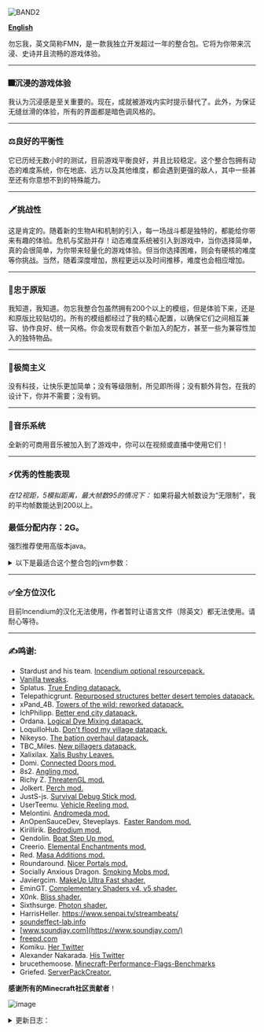 
![BAND2](https://github.com/Rad586/Forget-Me-Not/assets/99306685/4bf45780-aa77-40ee-a769-95897a52e8e5)

[**English**](./README.md)

勿忘我，英文简称FMN，是一款我独立开发超过一年的整合包。它将为你带来沉浸、史诗并且流畅的游戏体验。

***
### **🎆沉浸的游戏体验**
我认为沉浸感是至关重要的。现在，成就被游戏内实时提示替代了。此外，为保证无缝丝滑的体验，所有的界面都是暗色调风格的。

***
### **⚖良好的平衡性**
它已历经无数小时的测试，目前游戏平衡良好，并且比较稳定。这个整合包拥有动态的难度系统，你在地底、远方以及其他维度，都会遇到更强的敌人，其中一些甚至还有你意想不到的特殊能力。

***
### **🗡挑战性**
这是肯定的。随着新的生物AI和机制的引入，每一场战斗都是独特的，都能给你带来有趣的体验。危机与奖励并存！动态难度系统被引入到游戏中，当你选择简单，真的会很简单，为你带来轻量化的游戏体验。但当你选择困难，则会有硬核的难度等你挑战。当然，随着深度增加，旅程更远以及时间推移，难度也会相应增加。

***
### **🌿忠于原版**
我知道，我知道。勿忘我整合包虽然拥有200个以上的模组，但是体验下来，还是和原版比较贴切的。所有的模组都经过了我的精心配置，以确保它们之间相互兼容、协作良好、统一风格。你会发现有数百个新加入的配方，甚至一些为兼容性加入的独特物品。

***
### **🎨极简主义**
没有科技，让快乐更加简单；没有等级限制，所见即所得；没有额外背包，在我的设计下，你并不需要；没有铜。

***
### **🎵音乐系统**
全新的可商用音乐被加入到了游戏中，你可以在视频或直播中使用它们！

***
### **⚡优秀的性能表现**
_在12视距，5模拟距离，最大帧数95的情况下：_
如果将最大帧数设为“无限制”，我的平均帧数能达到200以上。

### **最低分配内存：2G。**

强烈推荐使用高版本java。
<details>
<summary>以下是最适合这个整合包的jvm参数：</summary>
**默认分配6G，你可以根据需要自行修改xms和xmx的数值**。

`-Xms6G -Xmx6G -XX:+UnlockExperimentalVMOptions -XX:+UseShenandoahGC -XX:AllocatePrefetchStyle=1 -XX:ShenandoahGuaranteedGCInterval=1000000 -XX:+SegmentedCodeCache -XX:ReservedCodeCacheSize=188m -XX:NonProfiledCodeHeapSize=80m -XX:ProfiledCodeHeapSize=96m -XX:NonNMethodCodeHeapSize=12m -XX:MetaspaceSize=320m -XX:+AlwaysActAsServerClassMachine -XX:+AlwaysPreTouch -XX:+PerfDisableSharedMem -XX:+UseNUMA -XX:+UseNewLongLShift -XX:+UseVectorCmov -XX:+UseFastStosb -XX:-DontCompileHugeMethods -XX:+UseCompressedOops -XX:+UseCompressedClassPointers -XX:+UseLargePages -XX:+UseFastUnorderedTimeStamps -XX:+UseCriticalJavaThreadPriority`
</details>

***
### **✅全方位汉化**
目前Incendium的汉化无法使用，作者暂时让语言文件（除英文）都无法使用。请耐心等待。

***
### **✍鸣谢**: 
* Stardust and his team. [Incendium optional resourcepack.](https://modrinth.com/resourcepack/incendium-optional-resourcepack)
* [Vanilla tweaks](https://vanillatweaks.net/). 
* Splatus. [True Ending datapack.](https://modrinth.com/datapack/true-ending)
* Telepathicgrunt. [Repurposed structures better desert temples datapack.](https://modrinth.com/datapack/repurposed-structures-better-desert-temples-compat)
* xPand_4B. [Towers of the wild: reworked datapack.](https://modrinth.com/datapack/towers-of-the-wild-reworked)
* IchPhilipp. [Better end city datapack.](https://www.planetminecraft.com/data-pack/better-end-city-by-ichphilipp/)
* Ordana. [Logical Dye Mixing datapack.](https://modrinth.com/datapack/logical-dye-mixing)
* LoquilloHub. [Don't flood my village datapack.](https://modrinth.com/datapack/dfmv)
* Nikeyso. [The bation overhaul datapack.](https://modrinth.com/datapack/the-bastion-overhaul)
* TBC_Miles. [New pillagers datapack.](https://www.planetminecraft.com/data-pack/new-pillagers-better-structures/)
* Xalixilax. [Xalis Bushy Leaves.](https://modrinth.com/resourcepack/xalis-bushy-leaves)
* Domi. [Connected Doors mod.](https://modrinth.com/mod/connected-doors)
* 8s2. [Angling mod.](https://modrinth.com/mod/angling)
* Richy Z. [ThreatenGL mod.](https://github.com/Numelon-Softworks/ThreatenGL)
* Jolkert. [Perch mod. ](https://modrinth.com/mod/perch/version/1.0.0-1.19.2)
* JustS-js. [Survival Debug Stick mod.](https://modrinth.com/mod/survival-debug-stick)
* UserTeemu. [Vehicle Reeling mod.](https://modrinth.com/mod/vehicle-reeling/versions)
* Melontini. [Andromeda mod.](https://modrinth.com/mod/andromeda)
* AnOpenSauceDev, Steveplays.  [Faster Random mod.](https://modrinth.com/mod/faster-random)
* Kirillirik. [Bedrodium mod.](https://modrinth.com/mod/bedrodium)
* Qendolin. [Boat Step Up mod.](https://modrinth.com/mod/boatstepup)
* Creerio. [Elemental Enchantments mod.](https://modrinth.com/mod/elemental-enchantments)
* Red. [Masa Additions mod.](https://modrinth.com/mod/masaadditions)
* Roundaround. [Nicer Portals mod.](https://modrinth.com/mod/nicer-portals)
* Socially Anxious Dragon. [Smoking Mobs mod.](https://modrinth.com/mod/smoking_mobs)
* Javiergcim. [MakeUp Ultra Fast shader.](https://modrinth.com/shader/makeup-ultra-fast-shaders)
* EminGT. [Complementary Shaders v4, v5 shader.](https://modrinth.com/shader/complementary-unbound)
* X0nk. [Bliss shader.](https://modrinth.com/shader/bliss-shader)
* Sixthsurge. [Photon shader.](https://github.com/sixthsurge/photon?tab=MIT-1-ov-file)
* HarrisHeller. https://www.senpai.tv/streambeats/
* [soundeffect-lab.info](https://soundeffect-lab.info/)
* [www.soundjay.com](https://www.soundjay.com/)
* [freepd.com](https://freepd.com/)
* Komiku. [Her Twitter](https://twitter.com/RrrrroseAzerty)
* Alexander Nakarada. [His Twitter](https://twitter.com/thenakarada)
* brucethemoose. [Minecraft-Performance-Flags-Benchmarks](https://github.com/brucethemoose/Minecraft-Performance-Flags-Benchmarks)
* Griefed. [ServerPackCreator.](https://serverpackcreator.de/#/)

**感谢所有的Minecraft社区贡献者**！

![image](https://github.com/Rad586/Forget-Me-Not/assets/99306685/899561d2-07aa-4f2c-b20b-2034f9f81c56)

<details>
<summary>更新日志：</summary>


## **2.7.1**
  - 新增了 threadengl，见 2.7.0。
  - 修复了地下城装备附魔的崩溃。
  - 用 this is what u need 替代了 show me what you got，预防可能的崩溃。
  - 修复了轮子配方。
  - 实现了 up we go 模组的内容，烟花现在能给实体提供升力了（kjs）。
  - 改变了高亮流浪商人的方式(kjs).
  - 优化了 kjs 代码里的代码生成。
  - 新增了 beautiful tnts。
  - 更新了 bad optimizations。
  - 更新了 immediately fast。
  - 更新了 furnace boost。
  - 更新了 appleskin。
  - 更新了 farmers delight。
  - 更新了 servercore。
  - 更新了 fabric language kotlin。
  - 更新了 boat break fix。
  - 更新了 emi。

## **2.7.0**
  - 酿造系统大升级！新增了66种药水及其合成配方（kjs）！小心，女巫也可能会投掷这些新药水！（kjs）!
  - 更多，更多附魔！新增了28个新附魔（kjs）！有的诅咒有时能发挥正面作用。
  - 劫掠者，卫道士，猪灵，猪灵蛮兵现在能使用不同武器，发挥其特长了（kjs）！
  - （还没有加，cf不通过）新增了 threatengl，为客户端带来了帧数的飞跃。
  - 感谢 options profile 模组带来的配置预设功能！
  - 重构了两次 js 代码，现在性能比以前还要更好（kjs）。
  - 重新构想并改进了战斗体验。现在你的攻击速度更快（牺牲了一些攻击力），并且能够无前摇地造成伤害。此外，你不再能“长按攻击”了。
  - 新增了 icterine。尽管我禁用了几乎全部成就，仍然留下了一些来保证 incendium 正常运作。
  - 新增了 geckolib armor compat。我也不懂这个能不能提升性能...
  - 回调了 tectonic 的地形高度修改。
  - 新物品：免死金牌（kjs）！这是一个下界版的不死图腾。你可以用金块合成它！
  - 不是新武器（上次忘说了）：吹雪！这是一把武士刀，可以通过潜行、疾跑、空中三种状态，组合剑技！由流浪者掉落。
  - 新武器：流火！这是一把杖形武器，能够生成并号令火球，发动致命的攻击！潜行右键可以将小火球合并，召唤大火球攻击敌人；普通右键可以号令单个火球攻击敌人！由尸壳掉落。
  - 新物品：恶魔之心！它能够复活你...吗？由凋灵骷髅或凋灵掉落！
  - 修复了原版 bug：现在末地→主世界的传送不会重置除了末地环境效果的药水效果了（kjs）。
  - 修复了原版 bug：玩家重新连接不会再重置药水效果的倍率了（kjs）。
  - 尝试修复了玩家血量为 NaN 的 bug（kjs）。
  - 不知道谁忘记给黄金钥匙和虚空钥匙加配方了。我保证它们现在能合成了。
  - 用 andromeda 里的神秘袋代替了神秘包裹。现在它可以到处丢了。
  - 用 andromeda 的解除骑乘特性代替了 kjs 里的实现。
  - 实现了一些苦力怕机制（kjs）, 开启了生物破坏游戏规则，移除了 health blast。
  - 用普通骷髅头颅替换了下界哨站的凋零骷髅头颅。
  - 重新配置了 terralith 的地下建筑的战利品表，顺手干掉了铜矿。
  - 溺尸可以在洞穴的水坑里生成了。
  - 你有可能遭遇幻术师伪装的劫掠者！这个劫掠者有点可疑（kjs）...
  - 每击杀玩家三次，末影龙都会恢复其最大生命值的50%。末影龙，我是来谈条件的...等等，啥？！
  - 将末影龙的伤害提升了约30%，桀桀桀~
  - 被末影龙击杀将减少你总计1点生命上限（kjs）。
  - 修复了末影龙最后一击时血量为 null 的问题（kjs）。
  - 末影之眼在掉落时会发光了(kjs)。
  - 移除了 无史莱姆块摔落伤害特性（kjs）。
  - 实现了物品掉落的腾空效果，移除了 droplight 及其附属（kjs）。
  - 更新了汉化。
  - 把 options.txt 移动到了 kubejs/config 文件夹里，防止覆盖用户配置（kjs）。
  - 现在红色下界砖及其变种将掉落普通下界砖，除非用精准采集。
  - 如果掉落虚空，你将会以6颗心为代价，传送回地表。
  - 通过预加载下界和末地，防止了首次进入的卡顿（kjs）。
  - 你现在不会出生在山地了。
  - 移除了 entity culling。
  - 移除了 nullscape。
  - 移除了 spoorn bounty mobs。
  - 移除了 spark。我也不知道自己为什么会忘记删...
  - 移除了 arrow entity loop drop。
  - 移除了 remove kjs default lang。
  - 新增了 morejs。
  - 新增了 stoneworks。
  - 新增了 texels paintings。
  - 新增了 show me what you got。
  - 重新加入了 fuel info。
  - 更新了 modernfix。
  - 更新了 immediately fast。
  - 更新了 faster random。
  - 更新了 bad optimizations。
  - 更新了 kubejs。
  - 更新了 emi。
  - 更新了 fancy menu。
  - 更新了 fabrication。

## **2.5.0**
  - 感谢 mobtimizations 带来的生物 AI 优化！
  - 感谢 nullscape 带来的末地群系更新！此外，优化了末地重力的实现（kjs）！
  - 优化了世界生成。一开始可能有点小卡（因为加载太快了），但很快会恢复正常。将区块构建线程限制至 2，减少了卡顿。简而言之：更少的群系细节，更快的世界生成。
  - 更新了 faster random。世界生成应该会快很多。旧存档的世界生成可能会有一些不连续。
  - 重写了脚本。有的运行速度得到了飞跃，有的可读性大大提升（kjs）。
  - 革新了附魔系统。铁砧的等级上限被锁定在了 50，但你不会再获得诅咒惩罚了。
  - 更广阔的地貌！
  - Progressive bosses 的功能已经被 be style wither 和 true ending 取代了。享受头目战吧！
  - 现在你可以切换开关自动拾取功能了！功能虽小，但大大提升了实用性。
  - 对一些群系的地物进行了去重，现在世界生成会更快更连续。
  - 修复了末地→主世界的传送触发死亡惩罚机制的问题（kjs）。
  - 特定怪物的攻击可能给予你负面效果！现在这些生物更有“个性”了！
  - 修复了时间命令扰乱血月事件的问题（kjs）。
  - 有发光效果时，受击将使吸引周围怪物的仇恨（kjs）。
  - 减少了破碎的热带草原和黑森林群系生成时造成的卡顿。
  - 用 async locator 代替了 structure essentials。
  - 优化了 servercore 的配置文件，减少了卡顿。
  - 稍微优化了猪灵的 AI。
  - 苦力怕在爆炸时可能产生药水效果云（kjs）。
  - 灾厄村民现在可能射击烟花火箭，甚至吹奏他们的山羊角（kjs）！
  - 感谢 flower patch 使花朵能像蜡烛一样放置！此外，这些花丛能够在世界中生成！
  - 感谢 swampier swamps 带来的更好的沼泽！此外，就像新版本的游戏那样，能发射带毒箭矢的骷髅也会在沼泽中生成！
  - 现在整合包不与小地图类模组冲突了（kjs）。
  - 感谢 totw modded 和我自己带来的指路石高塔变种！我懒得把我做的变种单独发一个数据包，你可以随便用就是了。
  - 感谢 hopo better ruined portals 带来的新结构！有一些结构本来是生成在地下的，但我把他们整上来了。此外，我还对它们做了一些平衡性调整。
  - 新的交通方式：拉车！你可以自己拉，也可以用马来拉！
  - 新的交通方式：滑翔之羽（kjs）！它将为你带来短暂的滑翔能力！
  - 现在你无法破坏被守护的容器了（但你仍然可以炸开，或用漏斗偷掉）。
  - 你现在无法在水中使用末影珍珠了（kjs）！
  - 鹦鹉现在不会在你跳跃时下肩！此外，如果你肩上有鹦鹉，你不会再受到摔落伤害（kjs）！新增了 perge 模组。
  - 现在你可以在生存模式合成并使用调试棒了（功能有限）！新增了 survival debug stick 模组。
  - 感谢群星模组带来的微存储功能！现在你可以像老版本那样，在合成栏存放物品！
  - 感谢 backported wolves 为我们带来新版本的变种狼！
  - 现在你最多同时拥有三只狼（kjs）。
  - 用于击杀生物的箭矢将会掉落自身。新增了 arrow entity loot drop 模组。
  - 传送门遗迹的箱子有小概率生成被诅咒的盔甲！小心，这些“生物”（或者说盔甲？）来自下界，能够破坏方块！
  - 现在你能够在无支撑方块的情况下放置梯子！新增了 lengthy ladders 模组。
  - 现在你可以通过潜行来伤害村民警卫。此外，攻击铁傀儡和村民需要潜行了（kjs）。
  - 新增了 vehicle reeling 模组。
  - 通过某种天才的方式实现了火把附火攻击。移除了 torch hit。
  - 修复了宠物驯服后生命不满的问题（kjs）。
  - 修复了 living things 模组的战利品表。
  - 修复了苦力怕爆炸给予无限假虚弱效果的问题（kjs）。
  - 船或矿车内的生物受到玩家攻击时会下船（kjs）。
  - 水下受击将降低玩家氧气值（kjs）。
  - 每 6 天，玩家都可以豁免一次致命伤害（kjs）。
  - 被驯服的实体现在不会死于“部分”伤害（kjs）。
  - 现在村民交易不会重置了，但注意，他们的交易不会随工作站改变而重置！此外，平衡了村民交易。
  - 使用“对应”工具攻击铁傀儡或雪傀儡将造成额外伤害（kjs）。
  - 着火时举盾将减少其耐久（kjs）。
  - 禁用了高压苦力怕生成。
  - 消灭了悦灵（性能原因）。
  - 启用了群星模组的磁铁。
  - 现在玩家死亡掉落物不会消失了（kjs）。
  - 实现了手动下船（kjs）。 移除了 this boat is mine。
  - 实现了睡眠增益（kjs）。 移除了 bed benefits。
  - 将牛奶桶的最大堆叠数量设为了 4.
  - 现在史莱姆块将完全防止摔落伤害（kjs）!
  - 现在右键追溯指南针和钟会有提示了（kjs）。
  - 禁用了村民跟随绿宝石的特性（性能原因）。
  - 移除了 combat enchantments（性能原因）。
  - 一些动物不再会消失了，享受农耕吧！
  - 改变了一些结构的盐和散布类型。
  - 消灭了村民航船和灾厄村民的丛林哨站的铜。
  - 纠正了脚本中的拼写错误（“dialouge”）（kjs）。
  - 整理分类了服务端脚本（kjs）。
  - 为刷怪笼和调试棒添加了提示（kjs）。
  - 新增了 kubejs additions。
  - 其他我忘记或懒得列出的细节。
  - 移除了 environmental creepers，它的功能已经在 majrusz's difficulty 中实现了。
  - 移除了 dragon fight，它会在龙战中途导致崩溃。
  - 移除了 glow inc sac，它的功能已经在 unaverage tweaks 中实现了。
  - 移除了 custom speed，它偶尔会导致崩溃。
  - 更新了 tectonic。
  - 更新了 andromeda。
  - 更新了 unaverage tweaks。
  - 更新了 fabrication。
  - 更新了 modernfix。
  - 更新了 immediately fast。
  - 更新了 bad optimizations。
  - 更新了 emi x2。
  - 更新了 fancymenu x3。
  - 更新了前置：fabric language kotlin, architectury, cupboard, konkrete and rhino。
  - 更新了 fabric loader。

## **2.3.0**
  - 怪物们的反击！掠夺者现在可能使用一次性的烟花攻击；怪物们可能成群出现；苦力怕拥有一定的爆炸抗性并可能携带负面效果；唤魔者可能使用他们的不死图腾；如果你击杀太多亡灵生物，怪物军团将会为它们报仇；击杀末影龙后，部分怪物将更加难缠。加入了 majruszs difficulty
  - 很多很多方块现在拥有“粗糙度”和“弹性”的设定，虽然这项改变很难察觉，但能让你的探索更加有趣！
  - 感谢 majruszs enchantments 带来的新附魔！
  - 通过 kubejs 实现了“有限的生命”的特性。移除了 limited lives
  - 修复了与超级血月相关的东西
  - 抹除了发光鱿鱼。用荧石粉，而不是发光墨囊！
  - 现在会有更多与下界合金相关的东西出现在下界的宝箱里
  - 削弱了龙装备
  - 禁用了灵魂吞噬者以及爆炸附魔
  - 为豹猫，青蛙，悦灵，蜜蜂和狐狸新增了战利品
  - 略微提升了宝箱怪的出现概率
  - 新增了游戏载入界面的转场效果
  - 为铁砧的小提示添加了文字描述
  - 为首次击杀铁傀儡，以及左键指路石新增了提示
  - 禁用了劫掠兽死亡动画（兼容性原因）
  - 修复了试验假人物品名未翻译的问题
  - 更新了 modernfix
  - 更新了 emi
  - 更新了 fancymenu x2
  - 更新了 fmndis

## **2.2.1**
//一些关键的修复
  - 修复了一个与 takes a pillage 相关的崩溃
  - 服务端现在能正常使用了
  - 修复了与 end island enderman 相关的格式错误
  - 一些减少卡顿的优化
  - 重新加入了 bad optimizations
  - 略微优化了启动时脚本
  - 修复了游戏不使用系统语言的问题
  - 更新了 fancymenu，应该修复了很多小的UI问题，同时更新了所有自定义UI来适应新版本
  - 改变了物品拾取提示的触发条件
  - 禁用了玻璃瓶投掷
  - 加入了 seamless loading screen
  - 为首个被破坏的木头加入了提示
  - 暂时移除了 progressive bosses（兼容原因）
  - 重新加入了 universal enchants. 
  - 禁用了蜘蛛护甲套装
  - 减少了树叶掉落物
  - 死亡掉落物品现在会发光
  - 移除了 custom splash screen
  - 移除了 remove reload screen

## **2.2.0**
//最后，高速区块加载与稳定高帧达成了和解。
  - 修复了一个与地下城护甲相关的崩溃
  - 修复了一个与村民交易配置相关的崩溃
  - 提升了区块加载速度
  - 为了更高的效率，用 stutter fix 取代了 smooth boot
  - 脚本优化
  - 为了更好的性能，禁用了树叶缓速
  - 移除了 FMNS（泰拉瑞亚史莱姆）。我受不了那些古怪的碰撞箱了
  - 为了更好的性能，禁用了水中气泡柱和熔岩飞溅效果
  - 引入了等级来削弱经验修补附魔
  - 提升了困难难度下，僵尸与骷髅的伤害，以及苦力怕的生命值
  - 降低了在小型飞艇中获得钻石的概率
  - 减少了制作追溯珍珠所需的末影珍珠
  - 僵尸村民得到了强化
  - 现在你能够用滚轮选定收纳袋的物品了。新增了 bundle scroll
  - 你现在能够将鱼放回水中了！
  - 改进了山脉生成！更新了 tectonic
  - 加入了提示音，以及载入提示
  - 改变了大型建筑的密码值和异种建筑间隔，它们现在（应该）不会和中型建筑生成在一块了
  - 加入了 presence footsteps。禁用了 auditory 的方块音效。挺酷的
  - 副手位盾牌在不使用时将自动隐藏。加入了 shield disruptor
  - 改进了前进（或后退）和跳跃镜头。加入了 camera overhaul
  - 改变了追溯指南针的给予时机
  - 修复了工具的选择与使用音效
  - 改进了穿刺附魔的描述
  - 修复了箱子提示
  - 为红石矿石和火把新增了提示
  - 移除了水下粒子
  - 提升了雨的透明度
  - 为了兼容性，移除了 universal enchants
  - 为了更好的性能，用 wolves with armor 替代了 armorful
  - 为了更好的性能，移除了 tumbleweed
  - 不会有怪物生成在空岛上了。享受风景吧
  - 移除了 mes
  - 移除了 fish on leash
  - 更新了 emi x2
  - 更新了 fabrication
  - 更新了 harvest with ease
  - 更新了 enchant tweaker

## **2.1.2**
  - 为环境音效添加了音调变种！ 
  - 新的灾厄村民！加入了 takes a pillage
  - 大改了追溯珍珠，现在它用起来舒服多了
  - 更好的末地龙战！加入了 true ending 数据包
  - 革新了饥饿值生命回复系统，就和 combat test 里的一样！加入了 good oi' regen
  - 新的海上结构供你探索！加入了 dungeons arise seven seas
  - 末地建筑现在不会再生成在主岛上了
  - 在脚本中用玩家进度代替了持久数据，应该能避免死亡重置的问题了
  - 袭击中的灾厄村民可能会穿着护甲。用 armorful 代替了 wolves with armor
  - 新的史莱姆机制与动画。加入了 luna slimes
  - 禁用了紫水晶生长。紫水晶应该是稀缺资源，而不是可大量刷取的玩意儿
  - 修复了玩家的起始脚本在服务端运行的问题
  - 移除了铁傀儡和狼的自然回血
  - 写了个玩家进度清除器，防止玩家数据里存太多东西
  - 再也不用担心一次破坏太多方块！加入了 relaxed instabreak，当然还有关于它的小贴士
  - 20 以上的生命值现在合到一条展示。加入了 colorful hearts 
  - 加入了风滚草！
  - 加入了新的末地结构
  - 把自定义村民交易带回来了
  - 降低了袭击者的跟随半径
  - 大幅减少了箱子中出现的石英
  - 更好的史莱姆攻击效果
  - 修复了关于末影龙的提示
  - 新增了：黑曜石、草、马、羊驼、狼和紫水晶母岩的提示
  - 物理模组的彩蛋特性现在已经无法触发了。很多人误触按键，按钮乱飞，现在再也不会了
  - 你不会再出生在海洋群系中了
  - 禁用了一些环境音效，还有守卫者的诅咒音效（很吵）
  - 加入了 bad optimizations，应该能带来一些性能提升
  - 加入了 unaverage tweaks 
  - 加入了随机化默认烟花。新年快乐！
  - 更新了 andromeda x2
  - 更新了 modernfix x2 
  - 更新了 emi 
  - 更新了 fabrication x3 
  - 更新了 go fish 
  - 移除了 piglin safety（功能重复）
  - 移除了 better hidden chat（不再需要）
  - 移除了 eldritch mobs（导致 bug）
  - 移除了 spark，这个模组仅用于测试

## **2.1.1**
  - 修复了船和矿车无法使用的问题
  - 亡灵诅咒现在与黑暗诅咒不兼容
  - 金钥匙可以被烧炼回收成金锭了
  - 为金钥匙和兔子皮添加了游戏内提示
  - 将工作台的工具提示换成了游戏内提示

## **2.1.0**
  - 将指南替换为了游戏内的实时提示
  - 通过 kubejs 实现了游戏后台的一堆东西。移除了 FTB 任务及其依赖。这花了一些时间，但值得
  - 重新加入了原版音乐！一共 43 首！
  - 为锻造台、铁砧、工作台和祛魔台添加了提示按钮
  - 修复了一处稀有的，因末影珍珠导致的崩溃
  - 修复了一个经验复制手段。小心束魂附魔和绑定诅咒的组合！
  - 附近有怪物时，你无法打开箱子！但是你可以使用金钥匙强行打开它们
  - 僵尸现在能够拾起或生成时自带物品并投掷它们！它们也许不太聪明，但总会有办法的
  - 为工作台和附魔台添加了工具提示
  - 降低了从猪灵蛮兵掉落特殊装备的概率
  - 提高了骷髅的伤害。*狙击手就位*
  - 重新绘制了染料的贴图，现在看起来更贴合原版了
  - 为难度选择界面添加了提示
  - 为首次重生，首次破坏石头，首次破坏深层铁矿石，首次进食，首次拾起灵魂之星，首次攻击僵尸，首次攻击骷髅，首次攻击苦力怕，首次攻击史莱姆（或岩浆怪），首次攻击村民警卫等等事件添加了提示。在游戏里试试就知道了
  - 恶魂死亡爆炸，同时配备了新的死亡动画。好玩，哈哈。
  - 大幅加强了成年僵尸村民，但小僵尸村民不会主动攻击你。此外，还降低了村民被感染为僵尸村民的概率
  - 降低了守卫者移动速度
  - 移除了高山群系中的部分地表铁矿石
  - 修复了橡木船名字。世界上只有一种船
  - 修复了物品展示框的显示问题。不知道为啥我把它关掉了
  - 附魔金羽毛可能出现在高塔的箱子里了
  - 降低了床的爆炸强度
  - 削弱了手斧
  - 移除了 llama steeds它的功能在 tweakeroo 中已经被实现了
  - 移除了失落城镇建筑的氧化铜装饰建筑
  - 更新了 andromeda x2
  - 更新了 waystone
  - 更新了 fabricatio
  - 更新了 fabric api

## **2.0.0**
  - Boss音乐和credit界面音乐回归！ 
  - 降低了末影龙自然回血以及龙息攻击频率
  - 将进化附魔的等级上限设置为了Ⅱ
  - 修复了下界合金巨锤和长枪的升级配方
  - 修复了灵魂之星分解配方
  - 再次消灭了最后的一点铜矿
  - 降低了末地外岛变种末影人的追踪半径
  - 更新了MakeUp shader，不会在特定月相出现黑屏了
  - 现在禁用了世界地图、小地图模组。很多人用它们传送作弊
  - 一些游戏规则优化
  - 更新了recipe essentials 
  - 更新了EMI x2 
  - 更新了Harvest with ease 
  - 更新了fabication 
  - 更新了BOMD 
  - 更新了modernfix 

## **2.0.0b**
//欢迎来到一个全新的，充满生机的世界，留下更多美好的回忆吧。
  - 更壮丽的地形生成与自然音效
  - 更多建筑以及更优的建筑生成
  - 游戏的版本由 1182 迁移到了 1192
  - 更优的性能
  - 更好的平衡
  - 更少的模组

## **1.3.3**
  - 添加了新的音乐！它们都来自于Komiku，一位非常棒的艺术家！
  - 为指南添加了翻译键。一本指南，多种语言！
  - 大改了默认的物品附魔
  - 更新了附魔组别
  - 新增了audio engine tweak。这应该能够修复与声音池相关的bug
  - 禁用了村民警卫的副手物品。这应该能修复那些少见的大卡顿
  - 远程攻击现在能够无视无敌帧。多重射击现在与无限，力量与虚空射击不兼容了。远程怪物现在更强了
  - 更长的死亡物品消失事件（20分钟）
  - 清理了一些kubejs的代码
  - 更新了地下城武器模组的武器描述
  - 禁用了漂浮射击。有漂浮射击Ⅲ后，你可以到处乱飞
  - 降低了度过超级血月所需的击杀数
  - 新增了bastion overhaul
  - 常规指路石高塔的梯子现在直通塔顶
  - 幻翼现在无法穿过方块了
  - 用深层金矿石代替了沙漠海底神殿变种里的粗金块
  - 减小了下界矿石的生成规模。下界挖矿的收益太高了
  - 破坏你自己的指路石现在只会掉落一个灵魂之星了。但第一次破坏会返还两个
  - 将不死族海盗船的海豚骑士换成了守卫者骑士
  - 新增了no more underwater dismount。现在真的会有守卫者骑士了
  - Shiraz palace中的怪物不会再掉落护甲了，且其中的凋零骷髅被替换为了普通骷髅，它们现在持有带冲击附魔的弓
  - 禁用了零重力附魔
  - 降低了主世界陆地海底神殿变种的生成率
  - 焦黑矿井现在生成于雪原群系中
  - 指路石现在永远只会消耗1级经验
  - 降低了流毒嵬中，灼炎僵尸的生成权重和数量。降低了灼炎僵尸的跟随距离
  - 降低了灾厄村民的跟随距离
  - 移除了去强制加载的操作
  - 移除了FMND。将它的维度提取成了一个数据包
  - 附魔台现在不需要书来合成了。没有书，这就是百分百的魔法
  - 将投射物的可视距离改为80，它们现在不会在低模拟距离下看起来有问题了
  - 移除了seperated leaves。它让丛林里的小灌木秃顶了
  - 提升了fmn tweaks的载入优先级
  - 清理了自定义和汉化包内的文件，也许提升了启动速度
  - 降低了刷怪笼检测半径，略微提升了性能
  - 可投掷的碗和荧石粉
  - 让地下城武器和护甲的描述更暗，提升可读性
  - 将起始信息的通知消息转移到了动作栏上
  - 将月相事件的通知消息转移到了动作栏上
  - 移除了aquatictorches

## **1.3.2**
  - 修复了袭击中的巨大卡顿。禁用了唤魔者和卫道士的死亡动画
  - 提升了最低受到摔落伤害的高度。新增了minfalldistance
  - 修复了沙层材质。更新了FMNIW. 
  - 修复了一个刷经验的方法。禁用了灵魂水晶拆解
  - 汉化了旅行者地图
  - 右键钟来高亮袭击者十分钟
  - 将ice tower和castle的铜块换成了各种海晶石块
  - 铁傀儡和猫现在能够行走在细雪上（听起来有点怪），且免疫寒冷伤害
  - 禁用了鲨鱼和鲸鱼生成。我们不需要这些在水下疯狂自转的大块头
  - 增加了卫道士的移动速度
  - 调整了寒冷群系的战利品表
  - 削弱了地下城护甲的速度加成。削弱了雪之护甲套装
  - 禁用了莽撞附魔。前期太冲，后期太强
  - 减少了死亡物品扩散半径。现在你不会满地爆物品了
  - 减少了shiraz palace和scorched mines的战利品
  - 防止玩家误伤村民守卫（你仍然可以用打火石激怒他们）。不过你不会想和他们干架的，相信我
  - 玩家现在在死亡时会掉落更多经验
  - 现在饥饿的消耗速度都和普通模式下一样了
  - 将指路石传送等级消耗上限设置为2
  - 削弱了咯笑扫帚。禁用了咯笑扫帚的合成配方
  - 调整了铁砧回收配方
  - 作物堆叠上限上升到了72
  - 移除了钻石的堆叠限制
  - 提升了村民守卫护甲的耐久度
  - 禁用了desert ruin的生成
  - 降低了仙人掌果生成率
  - 移除了terralith建筑中的铜
  - 更新了黄金羽毛的效果。现在会有一个小小的抬升了！
  - 延长了收纳袋消失时间
  - 为之前新增的动物修改了死亡动画
  - 移除了沙层战利品表
  - 移除了重装兵的皮革掉落
  - 更新了modernfix. 
  - 移除了日志中的配方错误信息
  - 更新了structure essentials
  - 为提升载入速度，清理了一些不被使用的材质。更新了FMN animals。更新了FMND
  - 更新了FTB Quests
  - 移除了whereisit。我不认为加了那么多新物品
  - 移除了fabric shield lib. 

## **1.3.1**
//亡羊补牢，为时不晚。
  - 更新了群系标签，提升了兼容性
  - 回滚了血条展示样式
  - 新增了鲜血大剑和猩红王冠。猪灵蛮兵小概率掉落。
  - 调整了胡萝卜模式的增益曲线
  - 将immersive weathering替换为了FMNIW，改善了性能
  - 新增了Yungs Better End Island
  - 禁用了Andromeda的自动作物种植，因为已经有对应模组了（性能更优）
  - 回滚了seperate leaves的版本，比新版快一些些
  - 玩家登录时移除所有强制加载区块，改善性能
  - 修复了金粒和金锭的烧炼及熔炼回收配方。
  - 移除了日落综合症。这个机制有些问题。
  - 禁用了刷怪笼中的生物渲染，因为它与光影有冲突，还会导致破坏时短暂的卡顿
  - 修复了按下shift时，铁制盔甲在锻造台中的错误摆放。调整了板甲配方。
  - 村民警卫，驯鹿，胡秃鹫，还有所有种类的羊，鸡，兔子都可以在细雪上行走，且免疫寒冷伤害了
  - 可投掷的玻璃瓶。没人会不爱这个特性的
  - 因为Andromeda模组，现在你能够用矿车采掘整个箱子（包括内容物）了
  - 减半了末影龙的自然生命回复
  - 降低了精英怪生成率
  - 降低了胡秃鹫的生成权重
  - 调整了收纳袋配方。追兔子很累
  - 皮革靴子现在自带摔落保护Ⅰ
  - 修复了犀牛的战利品表
  - 降低了岩浆史莱姆的刷新率
  - 削弱了小僵尸、小封冻僵尸、小灼炎僵尸和小尸壳
  - 削弱了蓝色史莱姆
  - 增加了山羊毛皮→羊毛配方。山羊现在能掉落羊肉了
  - 冰河猎人现在可能掉落坚固登山套装中的一个装备
  - 清除了所有配方成就
  - 用绯红菌核代替了猩红山脉的深层红石矿石
  - 设计了路径点创建界面的暗色界面
  - 现在锻造台能用镐子挖了，烟熏炉能用斧头挖了
  - 改变了附魔攻击粒子和暴击粒子
  - 略微调整了黄金羽毛和村民警卫的头盔的材质
  - 禁用了bliss的物理模组兼容。它们本来就兼容
  - 移除了improved stations。真的有人用过这些半砖工作站吗？
  - 移除了YDM's weapon master. 
  - 移除了kiwi，它是用于测试的

## **1.3.0**
//细节定成败。
  - 修复了胡萝卜模式。我一直没注意到这个问题，直到我做了一堆吃的，然后生命值上限一点没提
  - 标签化合成。没有日志刷屏，更好的兼容性，更加合理。仍然有一些无法语法分析的配方，但这是另外一个模组的问题，相信我，它们什么影响都没有
  - 为警卫村民定制了独特的装备！并且他们现在不会一直吃吃吃了
  - 修改了地下城护甲的工具提示。现在它描述的是对应套装的能力
  - 修复了部分群系的生物生成。现在那些群系不会只生成猪和史莱姆了。这是一些误拼写的ID和重复的键值导致的。抱歉！如果仍有此类问题，请向我汇报。
  - 革新了使用小刀击杀的动物掉落物
  - 出于平衡原因，移除了spoorn bounty weapons
  - 修复了100天事件的维度锁
  - 更新了指南。新增了“日落综合症”
  - 禁用了mining dimensions模组的附魔。用FMND替代了mining dimensions
  - 修复了长时间游玩导致的受伤延迟问题，大概
  - 修复了狼和铁傀儡的自动生命回复
  - 新增了畜肉肉片及其配套的食用动画以适配农夫乐事
  - 修复了C2ME关于矿石生成率的日志刷屏
  - 用nerb替代了no recipe book，提升了性能
  - 禁用了紫水晶傀儡的生成。本来它会生成在针叶林里...
  - 新增了Narrus Yeetus，移除了rebind narrator。大概增加了启动速度
  - 新增了removee2jworldgen
  - 为什么不是铁避雷针呢？
  - 用黄金羽毛替换了高塔的缓降药水
  - 略微提高了死亡惩罚
  - 修复了寒冰补给箱的战利品表
  - 修改了灵魂之星的工具提示
  - 指路石现在可以被合成了
  - 为几乎所有生物掉落添加了"killed_by_player"的条件
  - 无精英末影龙和凋零
  - 禁用了僵尸投手的生成
  - 降低了地狱中，恶魂的生命值
  - 削弱了小僵尸疣猪兽
  - 提高了地下城武器的出现率，降低了简单刀剑武器的出现率
  - 管道哨兵现在可能掉落末影之眼
  - 沙漠烈焰人现在可能掉落烈焰粉和金锭
  - 移除了废弃矿井中的绳子战利品
  - 移除了海盗船上的红石战利品
  - 移除了更好的要塞中的红石战利品
  - 将劫掠兽重新加入了劫掠事件中
  - 蝎子现在能够生成在雨林中
  - 为鲸鱼添加了生成消耗
  - 拓展了可作为石头来合成的物品
  - 降低了秃鹫和胡秃鹫的索敌距离
  - 降低了部分水生生物的速度
  - 起始提示
  - 为更多生物更新了受击粒子
  - 修复了仙人掌果的配方
  - 禁用了living things和earth to java mobs中的血量递增
  - 一些数不上名来的小修复
  - 武器化的门
  - 更新了redirector
  - 更新了the impossible library
  - 更新了FTB teams. 
  - 新增了complementary v5光影
  - 新增了Bliss光影

## **1.2.3**
  - 从灾厄巡逻队中移除了劫掠兽
  - 修复了rotten creatures的怪物生成问题，它的配置文件本来是无效的
  - 禁用了精英怪物的加速和冲刺能力
  - 降低了连锁挖矿的饥饿消耗
  - 提高了紫水晶傀儡生成在紫水晶洞中的概率
  - 石英现在是概率掉落了
  - 降低了青金石的掉落量
  - 禁用了咸水鳗鱼和鹦鹉螺的生成
  - 提升了卫道士和猪灵蛮兵的移动速度
  - 削弱了困难模式下的警卫村民
  - 略微降低了困难难度下的骷髅血量
  - 调整了羽人、瑾瑜、苦力怕、海洋、图腾、烈焰、巨龙、芝士、寒冰之心的合成配方
  - 调整了铁砧回收配方
  - 禁用了附魔金苹果的合成
  - 移除了风袭山丘的铜矿生成
  - 移除了巫妖塔的红石生成
  - 降低了CIT的检查频率，提升了少许性能
  - 替代了部分advanced compass中的材质，大概能提升渲染性能
  - 警卫村民现在不会把铁巨剑作为武器了
  - 新增了fish no stuck. 
  - 为铁傀儡调整了死亡动画
  - 调整了青金石在附魔台上的展示动画。现在它们看起来不会那么像掉落物了
  - 调整了魔法火焰的破坏效果
  - 更新了JEI的汉化
  - 更新了Living Things. 
  - 改变了illager invasion模组的某些材质来适配整合包

## **1.2.2**
  - 禁用了一刷经验的方法，禁用了灵魂水晶的堆叠
  - 基于难度的头目属性和维度怪物属性
  - 基于时间的怪物难度（从第40天开始增加）
  - 新增了Just Enough Farmers Recipes。我居然忘记了……
  - 新增了redirectionor，更新了redirectionor
  - 禁止了因长时间不睡眠而生成的幻翼
  - 修复了无法在工作台上快捷合成的问题。移除了visual workbench
  - 延长了闲置FPS降低的等待时间
  - 提升了死亡惩罚
  - 降低了史莱姆额外掉落出现的概率
  - 削弱了小疣猪兽
  - 回调了灼炎僵尸的属性
  - 禁用了冻结附魔
  - 降低了独特级武器在箱子中的开出率
  - 降低了灼炎僵尸在绯红森林中的生成率
  - 调整了渔获
  - 降低了钓上钻石鱼的权重
  - 新增了Logical Dye Mixing数据包
  - 禁用了更好的废弃矿井中的红石矿生成
  - 禁用了女巫的红石掉落
  - 禁用了普通劫掠者的绿宝石掉落
  - 为easy anvils设计了暗色界面
  - 为上色模组添加了汉化
  - 更简洁的物品标签
  - 更新了modren fix
  - 更新了Illager Invasion
  - 更新了三次fabrication
  - 更新了两次separated leaves

## **1.2.1**
//1.2.1侧重于bug修复以及性能提升
  - 修复了指路石无法生成在下界和末地高塔上的问题
  - 末地掉入虚空的玩家现在能够掉回到主世界了
  - 新增了servercore，移除了get it together drops. 
  - 修复了建筑中灯笼含水的问题。移除了Lanterns Belong On Walls
  - 移除了project: save the pets
  - 移除了sneaky curses
  - 移除了extended armor bars
  - 禁用了怪物的狂暴和分身能力
  - 禁用了魔鬼鱼，骨蛛和海马的生成
  - 禁用了泥浆湖生成
  - 新增了separated leaves
  - 附魔之瓶现在无法作为祛魔台的催化剂了。新增了灵魂之星分解为附魔之瓶的配方
  - 劫掠兽不会再出现在劫掠队伍中了。无精英劫掠兽
  - 拓展了灵魂之星掉落的生物击杀列表
  - 调整了木乃伊僵尸的生成群系，它们现在不会生成在沙滩上了
  - 移除了原版箱子中的红石
  - 禁用了攀岩僵尸的生成
  - 火焰保护附魔无法再被应用到物品上
  - 削弱了无名之刃和坚挺暴风刃
  - 降低了灼炎僵尸的生命值
  - 略微降低了绯红森林和灵魂沙峡谷的灼炎僵尸的生成规模
  - 移除了叛节套装的配方
  - 新增了自定义心的食用动画
  - 更干练的方块破坏粒子
  - 调整了畜肉的材质以贴近原版风格
  - 调整了南瓜头套的视觉效果，现在它更像墨镜了

## **1.2.0**
  - 新增了维度
  - 新增了群系特有的生物变种
  - 基岩现在被黑曜石替换了
  - 更新了维度音乐
  - 平衡了头目战
  - 更新了指南
  - 禁用了延龄草的生成。移除了药草
  - 现在伐木模式无须手持斧头了
  - 禁用了better animals plus的头颅掉落
  - 修复了物品展示框。移除了Click Through
  - 无精英头目
  - Disabled regen ability of elite mobs. 
  - 禁用了原始针叶林的铜矿生成
  - 提升了守卫者坐骑能力的概率
  - 更多铁级的武器
  - 现在你需要用农夫乐事中的小刀或锄头来破坏草，获取小麦种子
  - 更新了Modern Fix.
  - 更新了Andromeda
  - 更新了IlmusuEnchantments
  - 更新了Fabric Language Kotlin
  - 调整了独立实体视距
  - 更新了e4mc

## **1.1.1**
  - 修复了宝箱怪概率不正常的问题
  - 修复了骑乘时的hud
  - 修复了铲子的挖掘速度
  - 提升了死亡惩罚
  - 无精英泰拉瑞亚史莱姆，僵尸水手，骷髅水手和甲虫
  - 沙漠烈焰人现在不会掉落红石粉了
  - 禁用了指南针上，illager invasion模组的灾厄村民显示
  - 降低了泰拉瑞亚史莱姆的生成率
  - 稍微降低了宝箱的生成率
  - 禁用了副手的火把点燃
  - 禁用了帕秋莉手册的合成
  - 更新了Modernfix. 
  - 更新了IllagerInvasion
  - 更新了IlmusuEnchantments. 
  - 三叉戟从虚空返回更快了
  - 悄悄更新了指南
  - 移除了Removed Super Duper Vanilla光影，因为我的预设太烂了

## **1.1.0**
  - 终于！泰拉瑞亚史莱姆现在无法从超远距离攻击到玩家了
  - 增加了头目的独特战利品
  - 修复了部分战利品表，现在不会有缺失的物品或无法附魔的附魔书了
  - 革新了建筑生成率
  - 更好的头目战
  - 自定义村民交易
  - 自定义猪灵交易
  - 末影人现在能够使用末影珍珠
  - 重新加入并更新了UniversalEnchants
  - 新增了BetterTridents
  - 更新了指南
  - 减少了血月中怪物的血量
  - 提升了死亡惩罚
  - 修复了部分群系的怪物生成
  - 降低了附魔石掉率
  - 无精英末影人和蠹虫
  - 村民降价上限设定为60%
  - 更新了IlmusuEnchantments，现在它的配置文件有效了
  - 附魔去重
  - 减少了樱花谷地和樱花林的怪物生成
  - 猪灵现在能被更多物品吸引注意力
  - 更多村庄英雄礼物
  - 删除了战利品箱中的红石
  - 圆石→石头压力板配方
  - 僵尸水手现在不会掉落铜锭了
  - 被掷出的染料现在能染色更多方块了
  - 可投掷铁砧
  - 更新了Andromeda。这是个好模组
  - 更新了PuzzlesLib. 
  - 移除了AxesAreWeapons. 
  - 降低了怪物破坏方块的间隔
  - 稍微改变了经验条的外观
  - 移除了Removed ItemBlacklist。忘删了
  - 无植物偏移
  - 更矮的草
  - 移除了FPS-Monitor. 
  - 移除了Naiy. 
  - 更新了Balm. 

## **1.0.1**
  - 修复了下界的岩浆史莱姆生成率
  - 修复了末地龙战中发生的崩溃

## **1.0.0**
  - 重新加入了一些模组，它们现在被加入到了curseforge信任模组列表中
  - 修复了一直发送的错误信息
  - 新增了100天的目标事件
  - 新增了EasyAnvils
  - 新增了livingThings
  - 新增了IllagerInvasion
  - 新增了UniversalBoneMeal
  - 新增了LeavesBeGone
  - 新增了BetterSafeBed
  - 更新了IlmusuEnchantments
  - 更新了AxesAreWeapons
  - 更新了MouseWheelie
  - 更新了PuzzlesLib
  - 移除了Chunky
  - 移除了IllagerExpansion
  - 移除了MonstersInTheCloset
  - 移除了AnvilFix
  - 暂时移除了UniversalEnchants
  - 削弱了恶魂
  - 为部分生物改进了死亡动画
  - 更新了指南
  - 为更多下界合金物品添加了防火特性
  - 更新了BetterEnchantBook的配置文件
  - 移除了Herobrine
</details>
